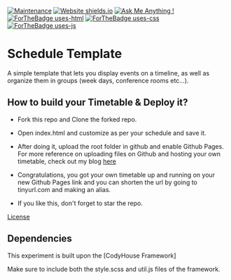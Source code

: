 [![Maintenance](https://img.shields.io/badge/Maintained%3F-yes-green.svg)](https://GitHub.com/ShubhayanS/StrapDown.js/graphs/commit-activity)
[![Website shields.io](https://img.shields.io/website-up-down-green-red/http/shields.io.svg)](http://srmtt.me/)
[![Ask Me Anything !](https://img.shields.io/badge/Ask%20me-anything-1abc9c.svg)](https://GitHub.com/ShubhayanS)
[![ForTheBadge uses-html](http://ForTheBadge.com/images/badges/uses-html.svg)](http://srmtt.me/)
[![ForTheBadge uses-css](http://ForTheBadge.com/images/badges/uses-css.svg)](http://srmtt.me/)
[![ForTheBadge uses-js](http://ForTheBadge.com/images/badges/uses-js.svg)](http://srmtt.me/)

# Schedule Template

A simple template that lets you display events on a timeline, as well as organize them in groups (week days, conference rooms etc…).

## How to build your Timetable & Deploy it?

- Fork this repo and Clone the forked repo.

- Open index.html and customize as per your schedule and save it.

- After doing it, upload the root folder in github and enable Github Pages. For more reference on uploading files on Github and hosting your own timetable, check out my blog [here](https://medium.com/@shubhayan1998/how-to-deploy-a-website-using-github-pages-2669e4f638ad)

- Congratulations, you got your own timetable up and running on your new Github Pages link and you can shorten the url by going to tinyurl.com and making an alias.
- If you like this, don't forget to star the repo.

[License](https://codyhouse.co/license)

## Dependencies

This experiment is built upon the [CodyHouse Framework]

Make sure to include both the style.scss and util.js files of the framework.
